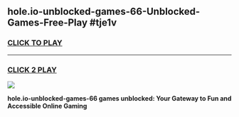 
## hole.io-unblocked-games-66-Unblocked-Games-Free-Play #tje1v
<h3>
<a href="https://us.freeplayer.one?title=hole.io-unblocked-games-66&ref=9M">CLICK TO PLAY</a></h3>
<hr>

<h3>
<a href="https://us.freeplayer.one?title=hole.io-unblocked-games-66&ref=9M">CLICK 2 PLAY</a>
  
</h3>

<a href="https://us.freeplayer.one?title=hole.io-unblocked-games-66&ref=9M"><img src="https://clearcache.store/games.png"></a>


**hole.io-unblocked-games-66 games unblocked: Your Gateway to Fun and Accessible Online Gaming**

